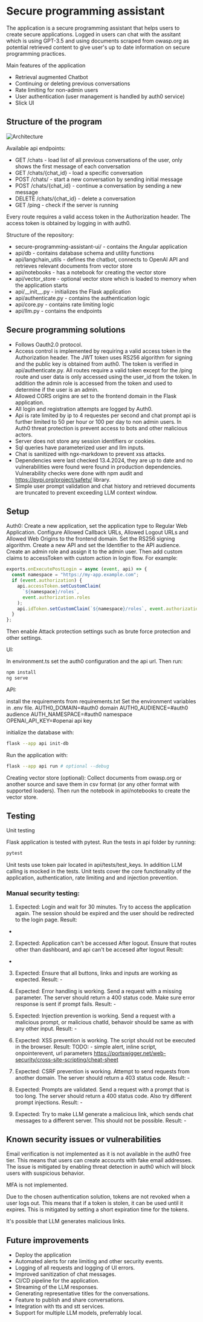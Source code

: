 # Secure programming assistant

The application is a secure programming assistant that helps users to create secure applications. Logged in users can chat with the assitant which is using GPT-3.5 and using documents scraped from owasp.org as potential retrieved content to give user's up to date information on secure programming practices.

Main features of the application

- Retrieval augmented Chatbot
- Continuing or deleting previous conversations
- Rate limiting for non-admin users
- User authentication (user management is handled by auth0 service)
- Slick UI

## Structure of the program

![Architecture](./images/architecture.png)

Available api endpoints:

- GET /chats - load list of all previous conversations of the user, only shows the first message of each conversation
- GET /chats/{chat_id} - load a specific conversation
- POST /chats/ - start a new conversation by sending initial message
- POST /chats/{chat_id} - continue a conversation by sending a new message
- DELETE /chats/{chat_id} - delete a conversation
- GET /ping - check if the server is running

Every route requires a valid access token in the Authorization header. The access token is obtained by logging in with auth0.

Structure of the repository:

- secure-programming-assistant-ui/ - contains the Angular application
- api/db - contains database schema and utility functions
- api/langchain_utils - defines the chatbot, connects to OpenAI API and retrieves relevant documents from vector store
- api/notebooks - has a notebook for creating the vector store
- api/vector_store - optional vector store which is loaded to memory when the application starts
- api/\_\_init\_\_.py - initializes the Flask application
- api/authenticate.py - contains the authentication logic
- api/core.py - contains rate limiting logic
- api/llm.py - contains the endpoints

## Secure programming solutions

- Follows Oauth2.0 protocol.
- Access control is implemented by requiring a valid access token in the Authorization header. The JWT token uses RS256 algorithm for signing and the public key is obtained from auth0. The token is verified in api/authenticate.py. All routes require a valid token except for the /ping route and user data is only accessed using the user_id from the token. In addition the admin role is accessed from the token and used to determine if the user is an admin.
- Allowed CORS origins are set to the frontend domain in the Flask application.
- All login and registration attempts are logged by Auth0.
- Api is rate limited by ip to 4 requestes per second and chat prompt api is further limited to 50 per hour or 100 per day to non admin users. In Auth0 threat protection is prevent access to bots and other malicious actors.
- Server does not store any session identifiers or cookies.
- Sql queries have parameterized user and llm inputs.
- Chat is sanitized with ngx-markdown to prevent xss attacks.
- Dependencies were last checked 13.4.2024, they are up to date and no vulnerabilities were found were found in production dependencies. Vulnerability checks were done with npm audit and https://pypi.org/project/safety/ library.
- Simple user prompt validation and chat history and retrieved documents are truncated to prevent exceeding LLM context window.

## Setup

Auth0:
Create a new application, set the application type to Regular Web Application. Configure Allowed Callback URLs, Allowed Logout URLs and Allowed Web Origins to the frontend domain. Set the RS256 signing algorithm. Create a new API and set the Identifier to the API audience.
Create an admin role and assign it to the admin user. Then add custom claims to accessToken with custom action in login flow. For example:

```javascript
exports.onExecutePostLogin = async (event, api) => {
  const namespace = "https://my-app.example.com";
  if (event.authorization) {
    api.accessToken.setCustomClaim(
      `${namespace}/roles`,
      event.authorization.roles
    );
    api.idToken.setCustomClaim(`${namespace}/roles`, event.authorization.roles);
  }
};
```

Then enable Attack protection settings such as brute force protection and other settings.

UI:

In environment.ts set the auth0 configuration and the api url.
Then run:

```bash
npm install
ng serve
```

API:

install the requirements from requirements.txt
Set the environment variables in .env file.
AUTH0_DOMAIN=#auth0 domain
AUTH0_AUDIENCE=#auth0 audience
AUTH_NAMESPACE=#auth0 namespace
OPENAI_API_KEY=#openai api key

initialize the database with:

```bash
flask --app api init-db
```

Run the application with:

```bash
flask --app api run # optional --debug
```

Creating vector store (optional):
Collect documents from owasp.org or another source and save them in csv format (or any other format with supported loaders). Then run the notebook in api/notebooks to create the vector store.

## Testing

Unit testing

Flask application is tested with pytest. Run the tests in api folder by running:

```bash
pytest
```

Unit tests use token pair located in api/tests/test_keys.
In addition LLM calling is mocked in the tests.
Unit tests cover the core functionality of the application, authentication, rate limiting and and injection prevention.

### Manual security testing:

1.  Expected: Login and wait for 30 minutes. Try to access the application again. The session should be expired and the user should be redirected to the login page.
    Result:

-

2.  Expected: Application can't be accessed After logout. Ensure that routes other than dashboard, and api can't be accesed after logout
    Result:

-

3. Expected: Ensure that all buttons, links and inputs are working as expected.
   Result: -

4. Expected: Error handling is working. Send a request with a missing parameter. The server should return a 400 status code. Make sure error response is sent if prompt fails.
   Result: -

5. Expected: Injection prevention is working. Send a request with a malicious prompt, or malicious chatId, behavoir should be same as with any other input.
   Result: -

6. Expected: XSS prevention is working. The script should not be executed in the browser.
   Result: TODO: - simple alert, inline script, onpointerevent, url parameters
   https://portswigger.net/web-security/cross-site-scripting/cheat-sheet

7. Expected: CSRF prevention is working. Attempt to send requests from another domain. The server should return a 403 status code.
   Result: -

8. Expected: Prompts are validated. Send a request with a prompt that is too long. The server should return a 400 status code. Also try different prompt injections.
   Result: -

9. Expected: Try to make LLM generate a malicious link, which sends chat messages to a different server. This should not be possible.
   Result: -

## Known security issues or vulnerabilities

Email verification is not implemented as it is not available in the auth0 free tier. This means that users can create accounts with fake email addresses. The issue is mitigated by enabling threat detection in auth0 which will block users with suspicious behavior.

MFA is not implemented.

Due to the chosen authentication solution, tokens are not revoked when a user logs out. This means that if a token is stolen, it can be used until it expires. This is mitigated by setting a short expiration time for the tokens.

It's possible that LLM generates malicious links.

## Future improvements

- Deploy the application
- Automated alerts for rate limiting and other security events.
- Logging of all requests and logging of UI errors.
- Improved sanitization of chat messages.
- CI/CD pipeline for the application.
- Streaming of the LLM responses.
- Generating representative titles for the conversations.
- Feature to publish and share conversations.
- Integration with tts and stt services.
- Support for multiple LLM models, preferrably local.
